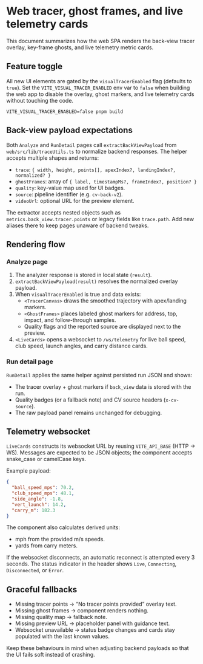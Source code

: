# Web tracer, ghost frames, and live telemetry cards

This document summarizes how the web SPA renders the back-view tracer overlay, key-frame ghosts, and live telemetry metric cards.

## Feature toggle

All new UI elements are gated by the `visualTracerEnabled` flag (defaults to `true`). Set the `VITE_VISUAL_TRACER_ENABLED` env var to `false` when building the web app to disable the overlay, ghost markers, and live telemetry cards without touching the code.

```
VITE_VISUAL_TRACER_ENABLED=false pnpm build
```

## Back-view payload expectations

Both `Analyze` and `RunDetail` pages call `extractBackViewPayload` from `web/src/lib/traceUtils.ts` to normalize backend responses. The helper accepts multiple shapes and returns:

- `trace`: `{ width, height, points[], apexIndex?, landingIndex?, normalized? }`
- `ghostFrames`: array of `{ label, timestampMs?, frameIndex?, position? }`
- `quality`: key-value map used for UI badges.
- `source`: pipeline identifier (e.g. `cv-back-v2`).
- `videoUrl`: optional URL for the preview element.

The extractor accepts nested objects such as `metrics.back_view.tracer.points` or legacy fields like `trace.path`. Add new aliases there to keep pages unaware of backend tweaks.

## Rendering flow

### Analyze page

1. The analyzer response is stored in local state (`result`).
2. `extractBackViewPayload(result)` resolves the normalized overlay payload.
3. When `visualTracerEnabled` is true and data exists:
   - `<TracerCanvas>` draws the smoothed trajectory with apex/landing markers.
   - `<GhostFrames>` places labeled ghost markers for address, top, impact, and follow-through samples.
   - Quality flags and the reported source are displayed next to the preview.
4. `<LiveCards>` opens a websocket to `/ws/telemetry` for live ball speed, club speed, launch angles, and carry distance cards.

### Run detail page

`RunDetail` applies the same helper against persisted run JSON and shows:

- The tracer overlay + ghost markers if `back_view` data is stored with the run.
- Quality badges (or a fallback note) and CV source headers (`x-cv-source`).
- The raw payload panel remains unchanged for debugging.

## Telemetry websocket

`LiveCards` constructs its websocket URL by reusing `VITE_API_BASE` (HTTP → WS). Messages are expected to be JSON objects; the component accepts snake_case or camelCase keys.

Example payload:

```json
{
  "ball_speed_mps": 70.2,
  "club_speed_mps": 48.1,
  "side_angle": -1.8,
  "vert_launch": 14.2,
  "carry_m": 182.3
}
```

The component also calculates derived units:

- mph from the provided m/s speeds.
- yards from carry meters.

If the websocket disconnects, an automatic reconnect is attempted every 3 seconds. The status indicator in the header shows `Live`, `Connecting`, `Disconnected`, or `Error`.

## Graceful fallbacks

- Missing tracer points → “No tracer points provided” overlay text.
- Missing ghost frames → component renders nothing.
- Missing quality map → fallback note.
- Missing preview URL → placeholder panel with guidance text.
- Websocket unavailable → status badge changes and cards stay populated with the last known values.

Keep these behaviours in mind when adjusting backend payloads so that the UI fails soft instead of crashing.
